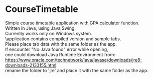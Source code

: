 # CourseTimetable
Simple course timetable application with GPA calculator function.\
Written in Java, using Java Swing.\
Currently works only on Windows system.\
\application contains compiled version and sample tabs.\
Please place tab data with the same folder as the app.\
If encounter "No Java found" error while opening,\
one could download Java Runtime Environment from:\
https://www.oracle.com/technetwork/java/javase/downloads/jre8-downloads-2133155.html \
rename the folder to 'jre' and place it with the same folder as the app.